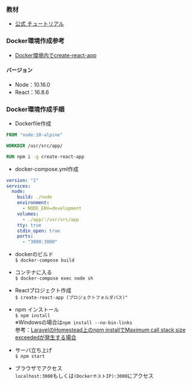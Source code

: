 ### 教材
- [公式 チュートリアル](https://ja.reactjs.org/tutorial/tutorial.html)

### Docker環境作成参考
- [Docker環境内でcreate-react-app](https://qiita.com/mii288/items/aac597bc02575831ea90)

#### バージョン
- Node：10.16.0
- React：16.8.6

### Docker環境作成手順
- Dockerfile作成
```dockerfile
FROM "node:10-alpine"

WORKDIR /usr/src/app/

RUN npm i -g create-react-app
```

- docker-compose.yml作成
```yml
version: "2"
services:
  node:
    build: ./node
    environment:
      - NODE_ENV=development
    volumes:
      - ./app/:/usr/src/app
    tty: true
    stdin_open: true
    ports:
      - "3000:3000"
```

- dockerのビルド  
`$ docker-compose build`

- コンテナに入る  
`$ docker-compose exec node sh`

- Reactプロジェクト作成  
`$ create-react-app (プロジェクトフォルダパス)"`

- npm インストール  
`$ npm install`  
※Windowsの場合は`npm install --no-bin-links`  
参考：[LaravelのHomestead上のnpm installでMaximum call stack size exceededが発生する場合](https://qiita.com/asuzuki2008/items/acc963569526ff941619)


- サーバ立ち上げ  
`$ npm start`

- ブラウザでアクセス  
`localhost:3000`もしくは`(DockerホストIP):3000`にアクセス